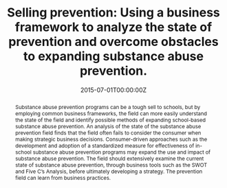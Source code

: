 ---
title: "Selling prevention: Using a business framework to analyze the state of prevention and overcome obstacles to expanding substance abuse prevention."

authors:
- "admin"
date: "2015-07-01T00:00:00Z"
doi: "nan"
venue: "The Journal of Global Drug Policy and Practice"
publishDate: "2017-01-01T00:00:00Z"
publication_types: ["2"]
abstract: "Substance abuse prevention programs can be a tough sell to schools, but by employing
common business frameworks, the field can more easily understand the state of the field
and identify possible methods of expanding school-based substance abuse
prevention. An analysis of the state of the substance abuse prevention field finds that the
field often fails to consider the consumer when making strategic business decisions.
Consumer-driven approaches such as the development and adoption of a standardized
measure for effectiveness of in-school substance abuse prevention programs may expand
the use and impact of substance abuse prevention. The field should extensively examine
the current state of substance abuse prevention, through business tools such as the SWOT
and Five C’s Analysis, before ultimately developing a strategy. The prevention field can
learn from business practices."
summary: "Caputi, T. (2015). Selling prevention: Using a business framework to analyze the state of prevention and overcome obstacles to expanding substance abuse prevention. The Journal of Global Drug Policy and Practice."
tags: 
featured: false
links:
- name: Paper Link
  url: "https://www.dfaf.org/wp-content/uploads/2018/11/Vol-9-Issue-1.pdf"
url_pdf: "/files/JGDPP-2015.pdf"
image:
  focal_point: ""
  preview_only: false
---